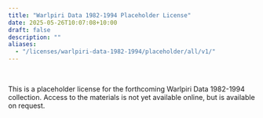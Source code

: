 ```yaml
---
title: "Warlpiri Data 1982-1994 Placeholder License"
date: 2025-05-26T10:07:08+10:00
draft: false
description: ""
aliases:
  - "/licenses/warlpiri-data-1982-1994/placeholder/all/v1/"
---
```


<br>

This is a placeholder license for the forthcoming Warlpiri Data 1982-1994 collection. Access to the materials is not yet available online, but is available on request.

<br>
